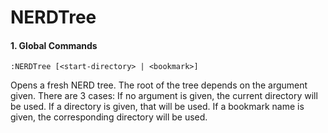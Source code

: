 # NERDTree

#### 1. Global Commands  

`:NERDTree [<start-directory> | <bookmark>]`

Opens a fresh NERD tree. The root of the tree depends on the argument given. There are 3 cases: If no argument is given, the current directory will be used.  If a directory is given, that will be used. If a bookmark name is given, the corresponding directory will be used.